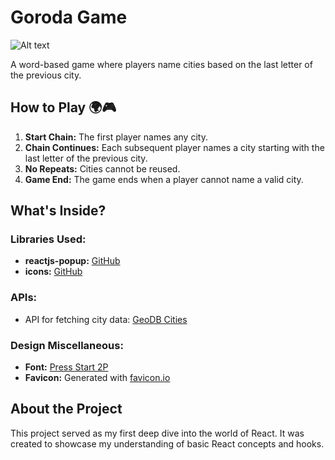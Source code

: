 # Goroda Game

![Alt text](/name-of-gif-file.gif)

A word-based game where players name cities based on the last letter of the previous city.

## How to Play 🌍🎮

1. **Start Chain:** The first player names any city.
2. **Chain Continues:** Each subsequent player names a city starting with the last letter of the previous city.
3. **No Repeats:** Cities cannot be reused.
4. **Game End:** The game ends when a player cannot name a valid city.

## What's Inside?

### Libraries Used:

- **reactjs-popup:** [GitHub](https://github.com/yjose/reactjs-popup)
- **icons:** [GitHub](https://github.com/coreui/coreui-icons-react)

### APIs:

- API for fetching city data: [GeoDB Cities](https://rapidapi.com/wirefreethought/api/geodb-cities/)

### Design Miscellaneous:

- **Font:** [Press Start 2P](https://fonts.google.com/specimen/Press+Start+2P?query=press)
- **Favicon:** Generated with [favicon.io](https://favicon.io/favicon-generator/)

## About the Project

This project served as my first deep dive into the world of React. It was created to showcase my understanding of basic React concepts and hooks.
